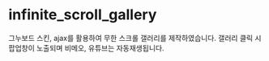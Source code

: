 # infinite_scroll_gallery
그누보드 스킨, ajax를 활용하여 무한 스크롤 갤러리를 제작하였습니다. 갤러리 클릭 시 팝업창이 노출되며 비메오, 유튜브는 자동재생됩니다.
